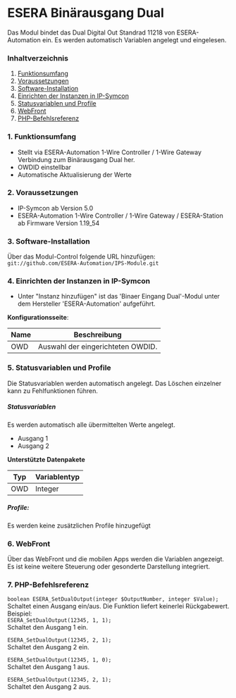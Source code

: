 # ESERA Binärausgang Dual
Das Modul bindet das Dual Digital Out Standrad 11218 von ESERA-Automation ein. Es werden automatisch Variablen angelegt und eingelesen.

### Inhaltverzeichnis

1. [Funktionsumfang](#1-funktionsumfang)
2. [Voraussetzungen](#2-voraussetzungen)
3. [Software-Installation](#3-software-installation)
4. [Einrichten der Instanzen in IP-Symcon](#4-einrichten-der-instanzen-in-ip-symcon)
5. [Statusvariablen und Profile](#5-statusvariablen-und-profile)
6. [WebFront](#6-webfront)
7. [PHP-Befehlsreferenz](#7-php-befehlsreferenz)

### 1. Funktionsumfang

* Stellt via ESERA-Automation 1-Wire Controller / 1-Wire Gateway Verbindung zum Binärausgang Dual her.
* OWDID einstellbar
* Automatische Aktualisierung der Werte

### 2. Voraussetzungen

- IP-Symcon ab Version 5.0
- ESERA-Automation 1-Wire Controller / 1-Wire Gateway / ESERA-Station ab Firmware Version 1.19_54

### 3. Software-Installation

Über das Modul-Control folgende URL hinzufügen:
`git://github.com/ESERA-Automation/IPS-Module.git`  

### 4. Einrichten der Instanzen in IP-Symcon

- Unter "Instanz hinzufügen" ist das 'Binaer Eingang Dual'-Modul unter dem Hersteller 'ESERA-Automation' aufgeführt.  

__Konfigurationsseite__:

Name | Beschreibung
---- | ---------------------------------
OWD  | Auswahl der eingerichteten OWDID.

### 5. Statusvariablen und Profile

Die Statusvariablen werden automatisch angelegt. Das Löschen einzelner kann zu Fehlfunktionen führen.

##### Statusvariablen

Es werden automatisch alle übermittelten Werte angelegt.
- Ausgang 1
- Ausgang 2

__Unterstützte Datenpakete__

Typ       | Variablentyp
--------- | -------------
OWD       | Integer

##### Profile:

Es werden keine zusätzlichen Profile hinzugefügt

### 6. WebFront

Über das WebFront und die mobilen Apps werden die Variablen angezeigt. Es ist keine weitere Steuerung oder gesonderte Darstellung integriert.

### 7. PHP-Befehlsreferenz
`boolean ESERA_SetDualOutput(integer $OutputNumber, integer $Value);`  
Schaltet einen Ausgang ein/aus.
Die Funktion liefert keinerlei Rückgabewert.  
Beispiel:  
`ESERA_SetDualOutput(12345, 1, 1);`  
Schaltet den Ausgang 1 ein.

`ESERA_SetDualOutput(12345, 2, 1);`  
Schaltet den Ausgang 2 ein.

`ESERA_SetDualOutput(12345, 1, 0);`  
Schaltet den Ausgang 1 aus.

`ESERA_SetDualOutput(12345, 2, 1);`  
Schaltet den Ausgang 2 aus.
